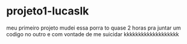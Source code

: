 # projeto1-lucaslk
meu primeiro projeto
mudei essa porra
to quase 2 horas pra juntar um codigo no outro e com vontade de me suicidar
kkkkkkkkkkkkkkkkkkk
